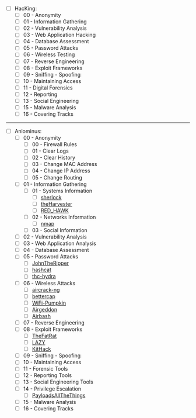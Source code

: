 - [ ] HacKing:
  - [ ] 00 - Anonymity
  - [ ] 01 - Information Gathering
  - [ ] 02 - Vulnerability Analysis
  - [ ] 03 - Web Application Hacking
  - [ ] 04 - Database Assessment
  - [ ] 05 - Password Attacks
  - [ ] 06 - Wireless Testing
  - [ ] 07 - Reverse Engineering
  - [ ] 08 - Exploit Frameworks
  - [ ] 09 - Sniffing - Spoofing
  - [ ] 10 - Maintaining Access
  - [ ] 11 - Digital Forensics
  - [ ] 12 - Reporting
  - [ ] 13 - Social Engineering
  - [ ] 15 - Malware Analysis
  - [ ] 16 - Covering Tracks

---

- [ ] Anlominus:
  - [ ] 00 - Anonymity
    - [ ] 00 - Firewall Rules
    - [ ] 01 - Clear Logs
    - [ ] 02 - Clear History
    - [ ] 03 - Change MAC Address
    - [ ] 04 - Change IP Address
    - [ ] 05 - Change Routing    

  - [ ] 01 - Information Gathering
    - [ ] 01 - Systems Information
      - [ ] [sherlock](https://github.com/sherlock-project/sherlock)
      - [ ] [theHarvester](https://github.com/laramies/theHarvester)
      - [ ] [RED_HAWK](https://github.com/Tuhinshubhra/RED_HAWK)
    - [ ] 02 - Networks Information
      - [ ] [nmap](https://github.com/nmap/nmap)
    - [ ] 03 - Social Information
  - [ ] 02 - Vulnerability Analysis
  - [ ] 03 - Web Application Analysis
  - [ ] 04 - Database Assessment
  - [ ] 05 - Password Attacks
    - [ ] [JohnTheRipper](https://github.com/magnumripper/JohnTheRipper)
    - [ ] [hashcat](https://github.com/hashcat/hashcat)
    - [ ] [thc-hydra](https://github.com/vanhauser-thc/thc-hydra)
  - [ ] 06 - Wireless Attacks
    - [ ] [aircrack-ng](https://github.com/aircrack-ng/aircrack-ng)
    - [ ] [bettercap](https://github.com/bettercap/bettercap)
    - [ ] [WiFi-Pumpkin](https://github.com/P0cL4bs/WiFi-Pumpkin)
    - [ ] [Airgeddon](https://github.com/v1s1t0r1sh3r3/airgeddon)
    - [ ] [Airbash](https://github.com/tehw0lf/airbash)
  - [ ] 07 - Reverse Engineering
  - [ ] 08 - Exploit Frameworks
    - [ ] [TheFatRat](https://github.com/Screetsec/TheFatRat)
    - [ ] [LAZY](https://github.com/arismelachroinos/lscript)
    - [ ] [KitHack](https://github.com/AdrMXR/KitHack)
  - [ ] 09 - Sniffing - Spoofing
  - [ ] 10 - Maintaining Access
  - [ ] 11 - Forensic Tools
  - [ ] 12 - Reporting Tools
  - [ ] 13 - Social Engineering Tools
  - [ ] 14 - Privilege Escalation
    - [ ] [PayloadsAllTheThings](https://github.com/swisskyrepo/PayloadsAllTheThings)
  - [ ] 15 - Malware Analysis
  - [ ] 16 - Covering Tracks
